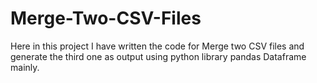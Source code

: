 # Merge-Two-CSV-Files
Here in this project I have written the code for Merge two CSV files and generate the third one as output using python library pandas Dataframe mainly.
